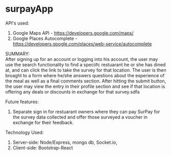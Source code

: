 # surpayApp

API's used:<br>
1. Google Maps API - https://developers.google.com/maps/<br>
2. Google Places Autocomplete - https://developers.google.com/places/web-service/autocomplete

SUMMARY:<br> 
After signing up for an account or logging into his account, the user may use the search functionality to find a speciifc restuarant he or she has dined at, and can click the link to take the survey for that location. The user is then broaght to a form where he/she answers questions about the experience of the meal as well as a final comments section. After hitting the submit button, the user may view the entry in their profile section and see if that location is offering any deals or discounts in exchange for that survey.sdfa

Future features:<br>
1. Separate sign in for restuarant owners where they can pay SurPay for the survey data collected and offer those surveyed a voucher in exchange for their feedback. 

Technology Used:<br>
1. Server-side: Node/Express, mongo db, Socket.io,<br> 
2. Client-side: Bootstrap-React

